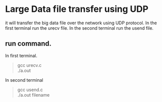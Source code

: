 # Large Data file transfer using UDP

it will transfer the big data file over the network using UDP protocol.
In the first terminal run the urecv file.
In the second terminal run the usend file.

## run command.
In first terminal.
> gcc urecv.c<br>
>./a.out

In second terminal
> gcc usend.c <br>
> ./a.out filename
